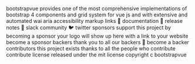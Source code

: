 bootstrapvue provides one of the most comprehensive implementations of bootstrap 4 components and grid system for vue js and with extensive and automated wai aria accessibility markup links 📘 documentation 🔨 release notes 💬 slack community 🐦 twitter sponsors support this project by becoming a sponsor your logo will show up here with a link to your website become a sponsor backers thank you to all our backers 🙏 become a backer contributors this project exists thanks to all the people who contribute contribute license released under the mit license copyright c bootstrapvue